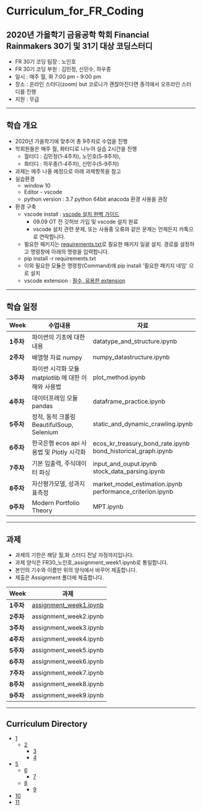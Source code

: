 # Curriculum_for_FR_Coding


## 2020년 가을학기 금융공학 학회 Financial Rainmakers 30기 및 31기 대상 코딩스터디
- FR 30기 코딩 팀장 : 노인호 
- FR 30기 코딩 부원 : 김민정, 신민수, 하우종
- 일시 : 매주 월, 화 7:00 pm - 9:00 pm
- 장소 : 온라인 스터디(zoom) but 코로나가 괜찮아진다면 종각에서 오프라인 스터디를 진행
- 지원 : 무급


<hr/>

## 학습 개요 
- 2020년 가을학기에 맞추어 총 9주차로 수업을 진행
-  학회원들은 매주 월, 화터디로 나누어 실습 2시간을 진행
    - 월터디 : 김민정(1-4주차), 노인호(5-9주차),
    - 화터디 : 하우종(1-4주차), 신민수(5-9주차)
- 과제는 매주 나올 예정으로 아래 과제항목을 참고
- 실습환경
   - window 10
   - Editor - vscode
   - python version : 3.7 python 64bit anacoda 환경 사용을 권장
- 환경 구축
  - vscode install : [vscode 설치 완벽 가이드](https://www.notion.so/noinho/vscode-254df8598e5442f88862659dd3b057d9)
    - 09.09 OT 전 깃허브 가입 및 vscode 설치 완료
    - vscode 설치 관련 문제, 또는 사용중 오류와 같은 문제는 언제든지 카톡으로 연락합니다. 
  - 필요한 패키지는 [requirements.txt]()로 필요한 패키지 일괄 설치. 경로를 설정하고 명령창에 아래의 명령을 입력합니다.<br>
  - pip install -r requirements.txt
  - 이외 필요한 모듈은 명령창(Command)에 pip install '필요한 패키지 네임' 으로 설치
  - vscode extension : [필수, 유용한 extension](https://www.notion.so/noinho/vscode-extension-27f79093400a4d7e930804c6f81a1196)
  

<hr/>

## 학습 일정

|Week|수업내용|자료|
|---|---|---|
|**1주차**|파이썬의 기초에 대한 내용|datatype_and_structure.ipynb|
|**2주차**|배열형 자료 numpy|numpy_datastructure.ipynb|
|**3주차**|파이썬 시각화 모듈 matplotlib 에 대한 이해와 사용법|plot_method.ipynb|
|**4주차**|데이터프레임 모듈 pandas|dataframe_practice.ipynb|
|**5주차**|정적, 동적 크롤링 BeautifulSoup, Selenium|static_and_dynamic_crawling.ipynb|
|**6주차**|한국은행 ecos api 사용법 및 Plotly 시각화|ecos_kr_treasury_bond_rate.ipynb<br>bond_historical_graph.ipynb|
|**7주차**|기본 입출력, 주식데이터 파싱|input_and_ouput.ipynb<br>stock_data_parsing.ipynb|
|**8주차**|자산평가모델, 성과지표측정|market_model_estimation.ipynb<br>performance_criterion.ipynb|
|**9주차**|Modern Portfolio Theory|MPT.ipynb|

<hr/>

## 과제

- 과제의 기한은 해당 월,화 스터디 전날 자정까지입니다.
- 과제 양식은 FR30_노인호_assignment_week1.ipynb로 통일합니다.
- 본인의 기수와 이름만 위의 양식에서 바꾸어 제출합니다.
- 제출은 Assignment 폴더에 제출합니다.


|Week|과제|
|---|---|
|**1주차**|[assignment_week1.ipynb]()|
|**2주차**|assignment_week2.ipynb|
|**3주차**|assignment_week3.ipynb|
|**4주차**|assignment_week4.ipynb|
|**5주차**|assignment_week5.ipynb|
|**6주차**|assignment_week6.ipynb|
|**7주차**|assignment_week7.ipynb|
|**8주차**|assignment_week8.ipynb|
|**9주차**|assignment_week9.ipynb|

<hr/>

## Curriculum Directory
* [1]()
  * [2]()
    * [3]()
    * [4]()
* [5]()
  * [6]()
    * [7]()
  * [8]()
    * [9]()
* [10]()
* [11]()

